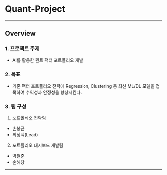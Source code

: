 # Quant-Project
-----
## Overview
### 1. 프로젝트 주제
- AI를 활용한 퀀트 팩터 포트폴리오 개발

### 2. 목표
- 기존 팩터 포트폴리오 전략에 Regression, Clustering 등 최신 ML/DL 모델을 접목하여 수익성과 안정성을 향상시킨다.

### 3. 팀 구성
1. 포트폴리오 전략팀
  - 손봉균
  - 최정택(Lead)
2. 포트폴리오 대시보드 개발팀
  - 박철준
  - 손해창
-----